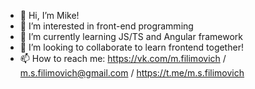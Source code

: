 - 👋 Hi, I’m Mike!
- 👀 I’m interested in front-end programming
- 🌱 I’m currently learning JS/TS and Angular framework
- 💞️ I’m looking to collaborate to learn frontend together!
- 📫 How to reach me: https://vk.com/m.filimovich / m.s.filimovich@gmail.com / https://t.me/m.s.filimovich

<!---
Filimovich/Filimovich is a ✨ special ✨ repository because its `README.md` (this file) appears on your GitHub profile.
You can click the Preview link to take a look at your changes.
--->
